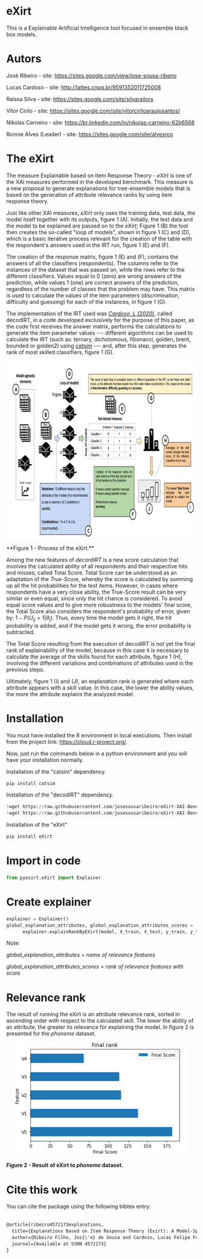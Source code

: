 # eXirt
This is a Explainable Artificial Intelligence tool focused in ensemble black box models.

# Autors

José Ribeiro - site: https://sites.google.com/view/jose-sousa-ribeiro

Lucas Cardoso - site: http://lattes.cnpq.br/9591352011725008

Raíssa Silva - site: https://sites.google.com/site/silvarailors

Vitor Cirilo - site: https://sites.google.com/site/vitorciriloaraujosantos/

Níkolas Carneiro - site: https://br.linkedin.com/in/nikolas-carneiro-62b6568

Ronnie Alves (Leader) - site: https://sites.google.com/site/alvesrco

# The eXirt

The measure Explainable based on Item Response Theory - *eXirt* is one of the XAI measures performed in the developed benchmark. This measure is a new proposal to generate explanations for tree-ensemble models that is based on the generation of attribute relevance ranks by using item response theory.

Just like other XAI measures, *eXirt* only uses the training data, test data, the model itself together with its outputs, figure 1 (A). Initially, the test data and the model to be explained are passed on to the *eXirt*; Figure 1 (B) the tool then creates the so-called "loop of models", shown in figure 1 (C) and (D), which is a basic iterative process relevant for the creation of the table with the respondent's answers used in the IRT run, figure 1 (E) and (F).

The creation of the response matrix, figure 1 (E) and (F), contains the answers of all the classifiers (respondents). The columns refer to the instances of the dataset that was passed on, while the rows refer to the different classifiers. Values equal to 0 (zero) are wrong answers of the prediction, while values 1 (one) are correct answers of the prediction, regardless of the number of classes that the problem may have. This matrix is used to calculate the values of the item parameters (discrimination, difficulty and guessing) for each of the instances, in figure 1 (G).

The implementation of the IRT used was [*Cardoso, L (2020)*](https://github.com/LucasFerraroCardoso/IRT_OpenML), called decodIRT, in a code developed exclusively for the purpose of this paper, as the code first receives the answer matrix, performs the calculations to generate the item parameter values --- different algorithms can be used to calculate the IRT (such as: ternary, dichotomous, fibonacci, golden, brent, bounded or golden2) using [*catsim*](https://github.com/douglasrizzo/catsim) --- and, after this step, generates the rank of most skilled classifiers, figure  1 (G).

<p align="center">
  <img width="900" height="470" src="https://github.com/josesousaribeiro/eXirt/blob/main/figs/eXirt_prepross.png">
</p>
**Figure 1 - Process of the eXirt.**

Among the new features of *decordIRT* is a new score calculation that involves the calculated ability of all respondents and their respective hits and misses, called Total Score. Total Score can be understood as an adaptation of the *True-Score*, whereby the score is calculated by summing up all the hit probabilities for the test items. However, in cases where respondents have a very close ability, the True-Score result can be very similar or even equal, since only the hit chance is considered. To avoid equal score values and to give more robustness to the models' final score, the Total Score also considers the respondent's probability of error, given by: $1- P(U_{ij} = 1\vert\theta_{j})$. Thus, every time the model gets it right, the hit probability is added, and if the model gets it wrong, the error probability is subtracted.

The Total Score resulting from the execution of decodIRT is not yet the final rank of explainability of the model, because in this case it is necessary to calculate the average of the skills found for each attribute, figure 1 (H), involving the different variations and combinations of attributes used in the previous steps.

Ultimately, figure 1 (I) and (J), an explanation rank is generated where each attribute appears with a skill value. In this case, the lower the ability values, the more the attribute explains the analyzed model.

# Installation

You must have installed the R environment in local executions. Then install from the project link: https://cloud.r-project.org/.

Now, just run the commands below in a python environment and you will have your installation normally.

Installation of the "catsim" dependency.

```python
pip install catsim
```
Installation of the "decodIRT" dependency.
```python
!wget https://raw.githubusercontent.com/josesousaribeiro/eXirt-XAI-Benchmark/main/decodIRT/decodIRT_MLtIRT.py
!wget https://raw.githubusercontent.com/josesousaribeiro/eXirt-XAI-Benchmark/main/decodIRT/decodIRT_analysis.py
```
Installation of the "eXirt"

```python
pip install eXirt
```




# Import in code

```python
from pyexirt.eXirt import Explainer
```

# Create explainer

```python
explainer = Explainer()
global_explanation_attributes, global_explanation_attributes_scores =
      explainer.explainRankByEXirt(model, X_train, X_test, y_train, y_test,dataset_name)
```
Note:

*global_explanation_attributes = name of relevance features*

*global_explanation_attributes_scores = rank of relevance features with score*

# Relevance rank 

The result of running the eXirt is an attribute relevance rank, sorted in ascending order with respect to the calculated skill. The lower the ability of an attribute, the greater its relevance for explaining the model. In figure 2 is presented for the *phoneme* dataset.

<p align="center">
  <img width="460" height="300" src="https://github.com/josesousaribeiro/eXirt/blob/main/figs/eXirt_phoneme.png">
</p>

**Figure 2 - Result of eXirt to *phoneme* dataset.**

# Cite this work

You can cite the package using the following bibtex entry:

```latex

@article{ribeiro4572173explanations,
  title={Explanations Based on Item Response Theory (Exirt): A Model-Specific Method to Explain Tree-Ensemble Model in Trust Perspective},
  author={Ribeiro Filho, Jos{\'e} de Sousa and Cardoso, Lucas Felipe Ferraro and Silva, Ra{\'\i}ssa Lorena Silva da and Carneiro, Nikolas Jorge Santiago and Santos, Vitor Cirilo Araujo and Alves, Ronnie Cley de Oliveira},
  journal={Available at SSRN 4572173}
}

````
